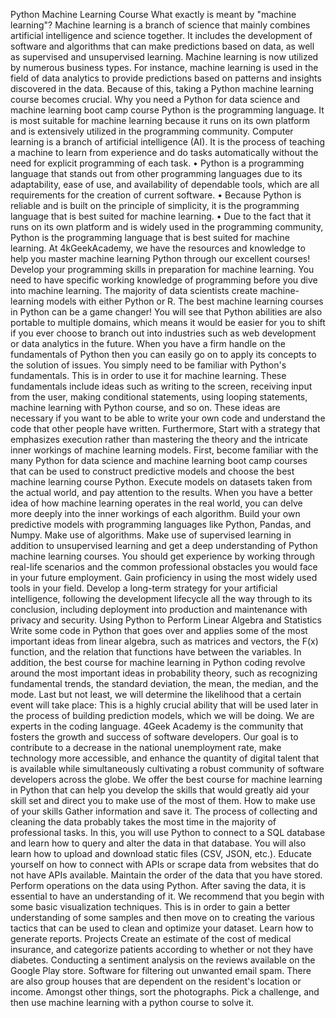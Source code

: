Python Machine Learning Course
What exactly is meant by "machine learning"?
Machine learning is a branch of science that mainly combines artificial intelligence and science together. It includes the development of software and algorithms that can make predictions based on data, as well as supervised and unsupervised learning.
Machine learning is now utilized by numerous business types. For instance, machine learning is used in the field of data analytics to provide predictions based on patterns and insights discovered in the data. Because of this, taking a Python machine learning course becomes crucial.
Why you need a Python for data science and machine learning boot camp course
Python is the programming language. It is most suitable for machine learning because it runs on its own platform and is extensively utilized in the programming community. Computer learning is a branch of artificial intelligence (AI). It is the process of teaching a machine to learn from experience and do tasks automatically without the need for explicit programming of each task.
•	Python is a programming language that stands out from other programming languages due to its adaptability, ease of use, and availability of dependable tools, which are all requirements for the creation of current software.
•	Because Python is reliable and is built on the principle of simplicity, it is the programming language that is best suited for machine learning.
•	Due to the fact that it runs on its own platform and is widely used in the programming community, Python is the programming language that is best suited for machine learning.
At 4kGeekAcademy, we have the resources and knowledge to help you master machine learning Python through our excellent courses!
Develop your programming skills in preparation for machine learning.
You need to have specific working knowledge of programming before you dive into machine learning. The majority of data scientists create machine-learning models with either Python or R. The best machine learning courses in Python can be a game changer!
You will see that Python abilities are also portable to multiple domains, which means it would be easier for you to shift if you ever choose to branch out into industries such as web development or data analytics in the future.
When you have a firm handle on the fundamentals of Python then you can easily go on to apply its concepts to the solution of issues.
You simply need to be familiar with Python's fundamentals. This is in order to use it for machine learning. These fundamentals include ideas such as writing to the screen, receiving input from the user, making conditional statements, using looping statements, machine learning with Python course, and so on. These ideas are necessary if you want to be able to write your own code and understand the code that other people have written.
Furthermore, Start with a strategy that emphasizes execution rather than mastering the theory and the intricate inner workings of machine learning models.
First, become familiar with the many Python for data science and machine learning boot camp courses that can be used to construct predictive models and choose the best machine learning course Python. Execute models on datasets taken from the actual world, and pay attention to the results. When you have a better idea of how machine learning operates in the real world, you can delve more deeply into the inner workings of each algorithm.
Build your own predictive models with programming languages like Python, Pandas, and Numpy. Make use of algorithms. Make use of supervised learning in addition to unsupervised learning and get a deep understanding of Python machine learning courses.
You should get experience by working through real-life scenarios and the common professional obstacles you would face in your future employment. Gain proficiency in using the most widely used tools in your field.
Develop a long-term strategy for your artificial intelligence, following the development lifecycle all the way through to its conclusion, including deployment into production and maintenance with privacy and security.
Using Python to Perform Linear Algebra and Statistics
Write some code in Python that goes over and applies some of the most important ideas from linear algebra, such as matrices and vectors, the F(x) function, and the relation that functions have between the variables. In addition, the best course for machine learning in Python coding revolve around the most important ideas in probability theory, such as recognizing fundamental trends, the standard deviation, the mean, the median, and the mode. Last but not least, we will determine the likelihood that a certain event will take place: This is a highly crucial ability that will be used later in the process of building prediction models, which we will be doing.
We are experts in the coding language. 4Geek Academy is the community that fosters the growth and success of software developers.
Our goal is to contribute to a decrease in the national unemployment rate, make technology more accessible, and enhance the quantity of digital talent that is available while simultaneously cultivating a robust community of software developers across the globe.
We offer the best course for machine learning in Python that can help you develop the skills that would greatly aid your skill set and direct you to make use of the most of them.
How to make use of your skills
Gather information and save it.
The process of collecting and cleaning the data probably takes the most time in the majority of professional tasks. In this, you will use Python to connect to a SQL database and learn how to query and alter the data in that database. You will also learn how to upload and download static files (CSV, JSON, etc.). Educate yourself on how to connect with APIs or scrape data from websites that do not have APIs available. Maintain the order of the data that you have stored.
Perform operations on the data using Python.
After saving the data, it is essential to have an understanding of it. We recommend that you begin with some basic visualization techniques. This is in order to gain a better understanding of some samples and then move on to creating the various tactics that can be used to clean and optimize your dataset. 
Learn how to generate reports. 
Projects
Create an estimate of the cost of medical insurance, and categorize patients according to whether or not they have diabetes. Conducting a sentiment analysis on the reviews available on the Google Play store. Software for filtering out unwanted email spam. There are also group houses that are dependent on the resident's location or income. Amongst other things, sort the photographs.
Pick a challenge, and then use machine learning with a python course to solve it.

